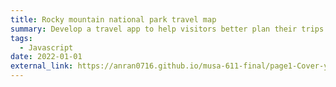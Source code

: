 ```yaml
---
title: Rocky mountain national park travel map
summary: Develop a travel app to help visitors better plan their trips
tags:
  - Javascript
date: 2022-01-01
external_link: https://anran0716.github.io/musa-611-final/page1-Cover-y.html
---
```


